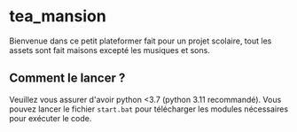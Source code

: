 # tea_mansion

Bienvenue dans ce petit plateformer fait pour un projet scolaire, tout les assets sont fait maisons excepté les musiques et sons.

## Comment le lancer ?

Veuillez vous assurer d'avoir python <3.7 (python 3.11 recommandé).
Vous pouvez lancer le fichier ``start.bat`` pour télécharger les modules nécessaires pour exécuter le code.

